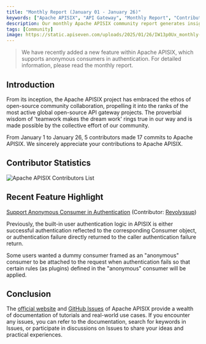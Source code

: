 ```yaml
---
title: "Monthly Report (January 01 - January 26)"
keywords: ["Apache APISIX", "API Gateway", "Monthly Report", "Contributor"]
description: Our monthly Apache APISIX community report generates insights into the project's monthly developments. The reports provide a pathway into the Apache APISIX community, ensuring that you stay well-informed and actively involved.
tags: [Community]
image: https://static.apiseven.com/uploads/2025/01/26/IW13p0Ux_monthly-report-cover-en-jan.png
---
```


> We have recently added a new feature within Apache APISIX, which supports anonymous consumers in authentication. For detailed information, please read the monthly report.
<!--truncate-->

## Introduction

From its inception, the Apache APISIX project has embraced the ethos of open-source community collaboration, propelling it into the ranks of the most active global open-source API gateway projects. The proverbial wisdom of 'teamwork makes the dream work' rings true in our way and is made possible by the collective effort of our community.

From January 1 to January 26, 5 contributors made 17 commits to Apache APISIX. We sincerely appreciate your contributions to Apache APISIX.

## Contributor Statistics

![Apache APISIX Contributors List](https://static.apiseven.com/uploads/2025/01/26/REIh62gM_contributors-jan.png)

## Recent Feature Highlight

[Support Anonymous Consumer in Authentication](https://github.com/apache/apisix/pull/11917) (Contributor: [Revolyssup](https://github.com/Revolyssup))

Previously, the built-in user authentication logic in APISIX is either successful authentication reflected to the corresponding Consumer object, or authentication failure directly returned to the caller authentication failure return.

Some users wanted a dummy consumer framed as an "anonymous" consumer to be attached to the request when authentication fails so that certain rules (as plugins) defined in the "anonymous" consumer will be applied.

## Conclusion

The [official website](https://apisix.apache.org/) and [GitHub Issues](https://github.com/apache/apisix/issues) of Apache APISIX provide a wealth of documentation of tutorials and real-world use cases. If you encounter any issues, you can refer to the documentation, search for keywords in Issues, or participate in discussions on Issues to share your ideas and practical experiences.
